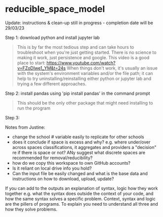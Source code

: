 # reducible_space_model

Update: instructions & clean-up still in progress - completion date will be 29/03/23

Step 1: download python and install jupyter lab
> This is by far the most tedious step and can take hours to troubleshoot when you're just getting started. There is no science to making it work, just persistence and google.
> This video is a good place to start: https://www.youtube.com/watch?v=FZoDIwe1_YM&t=24s
> When things don't work, it's usually an issue with the system's environment variables and/or the file path; it can help to try uninstalling/reinstalling either python or jupyter lab and trying a few different approaches.

Step 2: install pandas using 'pip install pandas' in the command prompt
> This should be the only other package that might need installing to run the program

Step 3:

Notes from Justine:
- change the school # variable easily to replicate for other schools
- does it conclude if space is excess and why? e.g. where under/over across spaces classifications, it aggregates and providers a "decision" re if there is space or not? ANy suggest what discrete spaces are recommended for removal/reducibility?
- how do we copy this workspace to own GitHub accounts?
- Is it reliant on local drive info you hold?
- Can the input file be easily changed and what is the base data and instructions on how to download, upload, update?


If you can add to the outputs an explanation of syntax, logic how they work together e.g. what the syntax does outside the context of your code, and how the same syntax solves a specific problem.
Context, syntax and logic are the pillers of programs. To explain you need to understand all three and how they solve problems.

